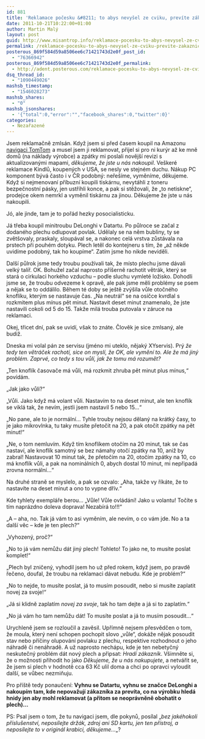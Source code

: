 ```yaml
---
id: 881
title: 'Reklamace počesku &#8211; to abys nevyšel ze cviku, prevíte zákaznická!'
date: 2011-10-21T10:22:00+01:00
author: Martin Malý
layout: post
guid: http://www.misantrop.info/reklamace-pocesku-to-abys-nevysel-ze-cviku-previte-zakaznicka/
permalink: /reklamace-pocesku-to-abys-nevysel-ze-cviku-previte-zakaznicka/
posterous_869f584d59a8506ee6c71421743d2e0f_post_id:
  - "76366942"
posterous_869f584d59a8506ee6c71421743d2e0f_permalink:
  - http://adent.posterous.com/reklamace-pocesku-to-abys-nevysel-ze-cviku-pr
dsq_thread_id:
  - "1090449026"
mashsb_timestamp:
  - "1546028273"
mashsb_shares:
  - "0"
mashsb_jsonshares:
  - '{"total":0,"error":"","facebook_shares":0,"twitter":0}'
categories:
  - Nezařazené
---
```

Jsem reklamačně zmls&aacute;n. Když jsem si před časem koupil na Amazonu [navigaci TomTom](http://www.amazon.com/s?ie=UTF8&redirect=true&ref_=sr_tref_p_brandtextbin_7&keywords=gps&qid=1319192493&rnid=15784691&rh=n%3A172526%2Cp_brandtextbin%3ATomTom%2Ck%3Agps&_encoding=UTF8&tag=dein-20&linkCode=ur2&camp=1789&creative=390957)<img class=" jrfaapqczfodioceztij jrfaapqczfodioceztij jrfaapqczfodioceztij jrfaapqczfodioceztij jrfaapqczfodioceztij jrfaapqczfodioceztij jrfaapqczfodioceztij" src="https://www.assoc-amazon.com/e/ir?t=dein-20&l=ur2&o=1" border="0" height="1" alt="" style="border: none !important; margin: 0px !important;" width="1" /> a musel jsem ji reklamovat, přijel si pro ni kur&yacute;r až ke mně domů (na n&aacute;klady v&yacute;robce) a zp&aacute;tky mi poslali nověj&scaron;&iacute; revizi s aktualizovan&yacute;mi mapami, _děkujeme, že jste u n&aacute;s nakoupil_. Ve&scaron;ker&eacute; reklamace Kindlů, koupen&yacute;ch v USA, se nesly ve stejn&eacute;m duchu. N&aacute;kup PC komponent b&yacute;v&aacute; často i v ČR podobn&yacute;: neře&scaron;&iacute;me, vyměn&iacute;me, děkujeme. Když si nejmenovan&iacute; př&iacute;buzn&iacute; koupili tisk&aacute;rnu, nevyt&aacute;hli z toneru bezpečnostn&iacute; p&aacute;sky, jen ustř&iacute;hli konce, a pak si stěžovali, že &#8222;to netiskne&#8220;, prodejce okem nemrkl a vyměnil tisk&aacute;rnu za jinou. Děkujeme že jste u n&aacute;s nakoupili.

J&oacute;, ale jinde, tam je to poř&aacute;d hezky posocialisticku.

J&aacute; třeba koupil minitroubu DeLonghi v Datartu. Po půlroce se začal z dodan&eacute;ho plechu odlupovat povlak. Udělaly se na něm bubliny, ty se zvět&scaron;ovaly, praskaly, sloup&aacute;val se, a nakonec cel&aacute; vrstva zůst&aacute;vala na prstech při pouh&eacute;m dotyku. Plech letěl do kontejneru s t&iacute;m, že &#8222;až někde uvid&iacute;me podobn&yacute;, tak ho koup&iacute;me&#8220;. Zat&iacute;m jsme ho nikde neviděli.

Dal&scaron;&iacute; půlrok jsme tedy troubu použ&iacute;vali tak, že m&iacute;sto plechu jsme d&aacute;vali velk&yacute; tal&iacute;ř. OK. Bohužel začal naprosto př&iacute;&scaron;erně rachotit větr&aacute;k, kter&yacute; se star&aacute; o cirkulaci hork&eacute;ho vzduchu &#8211; podle sluchu vymlet&eacute; ložisko. Dohodli jsme se, že troubu odvezeme k opravě, ale pak jsme měli probl&eacute;my se psem a nějak se to odd&aacute;lilo. Během t&eacute; doby se je&scaron;tě zv&yacute;&scaron;ila vůle otočn&eacute;ho knofl&iacute;ku, kter&yacute;m se nastavuje čas. &#8222;Na neutr&aacute;l&#8220; se na osičce kvrdlal s rozkmitem plus m&iacute;nus pět minut. Nastavit deset minut znamenalo, že jste nastavili cokoli od 5 do 15. Takže mil&aacute; trouba putovala v z&aacute;ruce na reklamaci.

Okej, třicet dn&iacute;, pak se uvid&iacute;, v&scaron;ak to zn&aacute;te. Člověk je sice zmlsan&yacute;, ale budiž.

Dneska mi volal p&aacute;n ze servisu (jm&eacute;no mi uteklo, nějak&yacute; XYservis). Pr&yacute; _že tedy ten větr&aacute;ček rachot&iacute;, sice on mysl&iacute;, že OK, ale vyměn&iacute; to. Ale že m&aacute; jin&yacute; probl&eacute;m. Zaprv&eacute;, co tedy s tou vůl&iacute;, jak že tomu m&aacute; rozumět?_

&#8222;Ten knofl&iacute;k časovače m&aacute; vůli, m&aacute; rozkmit zhruba pět minut plus m&iacute;nus,&#8220; pov&iacute;d&aacute;m.

&#8222;Jak jako vůli?&#8220;

&#8222;Vůli. Jako když m&aacute; volant vůli. Nastav&iacute;m to na deset minut, ale ten knofl&iacute;k se vikl&aacute; tak, že nev&iacute;m, jestli jsem nastavil 5 nebo 15&#8230;&#8220;

&#8222;No pane, ale to je norm&aacute;ln&iacute;&#8230; Tyhle trouby nejsou dělan&yacute; na kr&aacute;tk&yacute; časy, to je jako mikrovlnka, tu taky mus&iacute;te přetočit na 20, a pak otočit zp&aacute;tky na pět minut!&#8220;

&#8222;Ne, o tom nemluv&iacute;m. Když t&iacute;m knofl&iacute;kem otoč&iacute;m na 20 minut, tak se čas nastav&iacute;, ale knofl&iacute;k samotn&yacute; se bez n&aacute;mahy otoč&iacute; zp&aacute;tky na 10, aniž by zabral! Nastavovat 10 minut tak, že přetoč&iacute;m na 20, otoč&iacute;m zp&aacute;tky na 10, co m&aacute; knofl&iacute;k vůli, a pak na nomin&aacute;ln&iacute;ch 0, abych dostal 10 minut, mi nepřipad&aacute; zrovna norm&aacute;ln&iacute;&#8230;&#8220;

Na druh&eacute; straně se myslelo, a pak se ozvalo: &#8222;Aha, takže vy ř&iacute;k&aacute;te, že to nastav&iacute;te na deset minut a ono to vypne dř&iacute;v.&#8220;

Kde tyhlety exempl&aacute;ře berou&#8230; &#8222;Vůle! Vůle ovl&aacute;d&aacute;n&iacute;! Jako u volantu! Toč&iacute;te s t&iacute;m napr&aacute;zdno doleva doprava! Nezab&iacute;r&aacute; to!!!&#8220;

&#8222;A &#8211; aha, no. Tak j&aacute; v&aacute;m to asi vyměn&iacute;m, ale nev&iacute;m, o co v&aacute;m jde. No a ta dal&scaron;&iacute; věc &#8211; kde je ten plech?&#8220;

&#8222;Vyhozen&yacute;, proč?&#8220;

&#8222;No to j&aacute; v&aacute;m nemůžu d&aacute;t jin&yacute; plech! Tohleto! To jako ne, to mus&iacute;te poslat komplet!&#8220;

&#8222;Plech byl zničen&yacute;, vyhodil jsem ho už před rokem, když jsem, po pravdě řečeno, doufal, že troubu na reklamaci d&aacute;vat nebudu. Kde je probl&eacute;m?&#8220;

&#8222;No to nejde, to mus&iacute;te poslat, j&aacute; to mus&iacute;m posoudit, nebo si mus&iacute;te zaplatit novej za svoje!&#8220;

&#8222;J&aacute; si klidně zaplat&iacute;m _novej za svoje_, tak ho tam dejte a j&aacute; si to zaplat&iacute;m.&#8220;

&#8222;No j&aacute; v&aacute;m ho tam nemůžu d&aacute;t! To mus&iacute;te poslat a j&aacute; to mus&iacute;m posoudit&#8230;&#8220;

Urychleně jsem se rozloučil a zavěsil. Upř&iacute;mně nejsem přesvědčen o tom, že moula, kter&yacute; nen&iacute; schopen pochopit slovo &#8222;vůle&#8220;, dok&aacute;že nějak posoudit stav nebo př&iacute;činy olupov&aacute;n&iacute; povlaku z plechu, respektive rozhodnout o jeho n&aacute;hradě či nen&aacute;hradě. A už naprosto nech&aacute;pu, kde je ten nebetyčn&yacute; neskutečn&yacute; probl&eacute;m d&aacute;t nov&yacute; plech a připsat: _Hrad&iacute; z&aacute;kazn&iacute;k_. V&scaron;imněte si, že o možnosti přihodit ho jako _Děkujeme, že u n&aacute;s nakupujete_, a netv&aacute;řit se, že jsem si plech v hodnotě cca 63 Kč ulil doma a chci po opravci vyloudit dal&scaron;&iacute;, se vůbec nezmiňuju.

Pro př&iacute;&scaron;tě tedy ponaučen&iacute;: **Vyhnu se Datartu, vyhnu se značce DeLonghi a nakoup&iacute;m tam, kde nepovažuj&iacute; z&aacute;kazn&iacute;ka za prev&iacute;ta, co na v&yacute;robku hled&aacute; hnidy jen aby mohl reklamovat (a přitom se neopr&aacute;vněně obohatit o plech)&#8230;**

PS: Psal jsem o tom, že tu navigaci jsem, dle pokynů, pos&iacute;lal &#8222;_bez jak&eacute;hokoli př&iacute;slu&scaron;enstv&iacute;, nepos&iacute;lejte drž&aacute;k, zdroj ani SD kartu, jen ten př&iacute;stroj, a nepos&iacute;lejte to v origin&aacute;l krabici, děkujeme&#8230;_&#8222;?